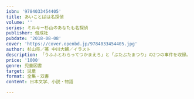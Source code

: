 ```yaml
---
isbn: '9784033454405'
title: あいことばは名探偵
volume: ''
series: ミルキー杉山のあなたも名探偵
publisher: 偕成社
pubdate: '2018-08-08'
cover: 'https://cover.openbd.jp/9784033454405.jpg'
author: 杉山亮／著 中川大輔／イラスト
description: 「うふふとわらってつかまえろ」と「ぶたぶたまつり」の2つの事件を収録。20冊記念歴代難事件ベスト10の紹介も！
price: '1000'
genre: 児童図書
target: 児童
format: 全集・双書
content: 日本文学、小説・物語

---
```

